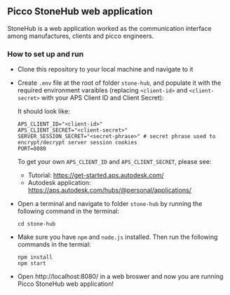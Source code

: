 ## Picco StoneHub web application
StoneHub is a web application worked as the communication interface among manufactures, clients and picco engineers.

### How to set up and run
- Clone this repository to your local machine and navigate to it
- Create `.env` file at the root of folder `stone-hub`, and populate it with the required environment varaibles (replacing `<client-id>` and `<client-secret>` with your APS Client ID and Client Secret):

    It should look like:

    ```
    APS_CLIENT_ID="<client-id>"
    APS_CLIENT_SECRET="<client-secret>"
    SERVER_SESSION_SECRET="<secret-phrase>" # secret phrase used to encrypt/decrypt server session cookies
    PORT=8080
    ```

    To get your own `APS_CLIENT_ID` and `APS_CLIENT_SECRET`, please see:
    
    - Tutorial: https://get-started.aps.autodesk.com/
    - Autodesk application: https://aps.autodesk.com/hubs/@personal/applications/

- Open a terminal and navigate to folder `stone-hub` by running the following command in the terminal:

    ```
    cd stone-hub
    ``` 
- Make sure you have `npm` and `node.js` installed. Then run the following commands in the termial:
    ```
    npm install
    npm start
    ``` 
- Open http://localhost:8080/ in a web broswer and now you are running Picco StoneHub web application!